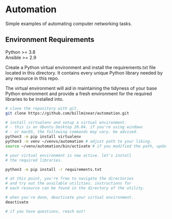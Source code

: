 # Automation

Simple examples of automating computer networking tasks.

## Environment Requirements

Python >= 3.8  
Ansible >= 2.9

Create a Python virtual environment and install the 
requirements.txt file located in this directory. It 
contains every unique Python library needed by any 
resource in this repo.

The virtual environment will aid in maintaining the
tidyness of your base Python environment and provide
a fresh environment for the required libraries to
be installed into.
```sh
# clone the repository with git.
git clone https://github.com/billminear/automation.git

# install virtualenv and setup a virtual environment.
# - this is on Ubuntu Desktop 20.04. if you're using windows
# - or macOS, the following commands may vary. be advised.
python3 -m pip install virtualenv
python3 -m venv ~/venvs/automation # adjust path to your liking.
source ~/venv/automation/bin/activate # if you modified the path, update here.

# your virtual environment is now active. let's install
# the required libraries.

python3 -m pip install -r requirements.txt

# at this point, you're free to navigate the directories
# and try out the available utilities. instructions for 
# each resource can be found in the directory of the utility.

# when you're done, deactivate your virtual environment.
deactivate

# if you have questions, reach out!
````

